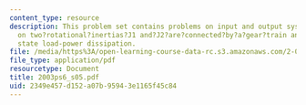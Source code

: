 ```yaml
---
content_type: resource
description: This problem set contains problems on input and output system, and problems
  on two?rotational?inertias?J1 and?J2?are?connected?by?a?gear?train and on steady
  state load-power dissipation.
file: /media/https%3A/open-learning-course-data-rc.s3.amazonaws.com/2-003-modeling-dynamics-and-control-i-spring-2005/2349e457d152a07b95943e1165f45c84_2003ps6_s05.pdf
file_type: application/pdf
resourcetype: Document
title: 2003ps6_s05.pdf
uid: 2349e457-d152-a07b-9594-3e1165f45c84
---
```

